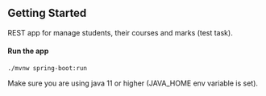 ## Getting Started
REST app for manage students, their courses and marks (test task).

#### Run the app

    ./mvnw spring-boot:run
    
Make sure you are using java 11 or higher (JAVA_HOME env variable is set).
